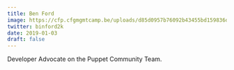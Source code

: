 ```yaml
---
title: Ben Ford
image: https://cfp.cfgmgmtcamp.be/uploads/d85d0957b76092b43455bd159836db4c3a1c32ea5c75fc2bb2.jpeg
twitter: binford2k
date: 2019-01-03
draft: false
---
```


Developer Advocate on the Puppet Community Team.  

